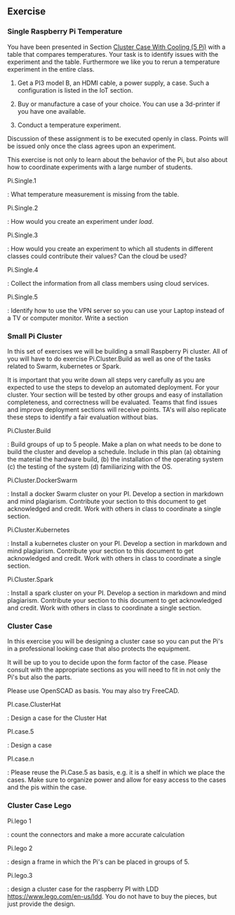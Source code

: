 ## Exercise

### Single Raspberry Pi Temperature

You have been presented in Section
[Cluster Case With Cooling (5 Pi)](#cluster-case-with-cooling-5-pi)
with a table that
compares temperatures. Your task is to identify issues with the
experiment and the table. Furthermore we like you to rerun a
temperature experiment in the entire class.

1. Get a PI3 model B, an HDMI cable, a power supply, a case. Such a
 configuration is listed in the IoT section.

2. Buy or manufacture a case of your choice. You can use a 3d-printer
 if you have one available.

3. Conduct a temperature experiment.

Discussion of these assignment is to be executed openly in class. Points
will be issued only once the class agrees upon an experiment.

This exercise is not only to learn about the behavior of the Pi, but
also about how to coordinate experiments with a large number of
students.

Pi.Single.1

: What temperature measurement is missing from the table.

Pi.Single.2

: How would you create an experiment under *load*.

Pi.Single.3

: How would you create an experiment to which all students in
  different classes could contribute their values? Can the cloud be
  used?

Pi.Single.4

: Collect the information from all class members using cloud services.

Pi.Single.5

: Identify how to use the VPN server so you can use your Laptop
instead of a TV or computer monitor. Write a section

### Small Pi Cluster

In this set of exercises we will be building a small Raspberry Pi
cluster. All of you will have to do exercise Pi.Cluster.Build as well
as one of the tasks related to Swarm, kubernetes or Spark.

It is important that you write down all steps very carefully as you are
expected to use the steps to develop an automated deployment. For your
cluster. Your section will be tested by other groups and easy of
installation completeness, and correctness will be evaluated. Teams that
find issues and improve deployment sections will receive points. TA's
will also replicate these steps to identify a fair evaluation without
bias.

Pi.Cluster.Build

: Build groups of up to 5 people. Make a plan on what needs to be done
  to build the cluster and develop a schedule.  Include in this plan (a)
  obtaining the material the hardware build, (b) the installation of the
  operating system (c) the testing of the system (d) familiarizing with
  the OS.

Pi.Cluster.DockerSwarm

: Install a docker Swarm cluster on your PI. Develop a section in
  markdown and mind plagiarism. Contribute your section to this
  document to get acknowledged and credit. Work with others in class to
  coordinate a single section.

Pi.Cluster.Kubernetes

: Install a kubernetes cluster on your PI. Develop a section in
  markdown and mind plagiarism. Contribute your section to this
  document to get acknowledged and credit. Work with others in class to
  coordinate a single section.

Pi.Cluster.Spark

: Install a spark cluster on your PI. Develop a section in markdown
  and mind plagiarism. Contribute your section to this document to get
  acknowledged and credit. Work with others in class to coordinate a
  single section.

### Cluster Case

In this exercise you will be designing a cluster case so you can put
the Pi's in a professional looking case that also protects the
equipment.

It will be up to you to decide upon the form factor of the case.
Please consult with the appropriate sections as you will need to fit
in not only the Pi's but also the parts.

Please use OpenSCAD as basis. You may also try FreeCAD.

PI.case.ClusterHat

: Design a case for the Cluster Hat


PI.case.5

: Design a case

PI.case.n

: Please reuse the Pi.Case.5 as basis, e.g. it is a shelf in which we
  place the cases. Make sure to organize power and allow for easy
  access to the cases and the pis within the case.

### Cluster Case Lego

Pi.lego 1

: count the connectors and make a more accurate calculation

Pi.lego 2

: design a frame in which the Pi's can be placed in groups of 5.

Pi.lego.3

: design a cluster case for the raspberry PI with LDD
  <https://www.lego.com/en-us/ldd>. You do not have to buy the pieces,
  but just provide the design.
